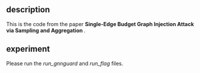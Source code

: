 <h2> description </h2>
<p>
This is the code from the paper <strong> Single-Edge Budget Graph Injection Attack via Sampling and Aggregation </strong>.
</p>
<h2> experiment </h2>
<p>
Please run the <em>run_gnnguard</em> and <em>run_flag</em> files.
</p>